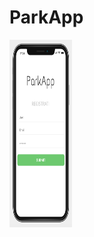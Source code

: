 # ParkApp

<img src="images/Screenshot%202020-01-09%20at%2017.04.45.png" alt="Signup page" width="100" height="300" style="text-align: center">

